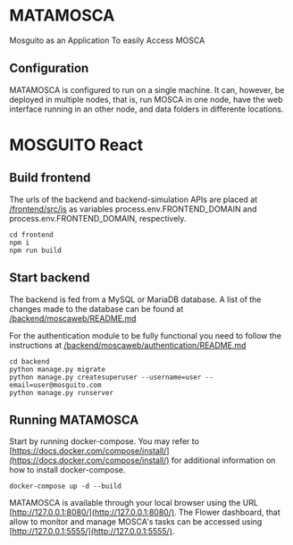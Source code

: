 # MATAMOSCA
Mosguito as an Application To easily Access MOSCA

## Configuration

MATAMOSCA is configured to run on a single machine. It can, however, be deployed in multiple nodes, that is, run MOSCA in one node, have the web interface running in an other node, and data folders in differente locations. 

# MOSGUITO React

## Build frontend

The urls of the backend and backend-simulation APIs are placed 
at <u>/frontend/src/js</u> as variables process.env.FRONTEND_DOMAIN and 
process.env.FRONTEND_DOMAIN, respectively.

```console
cd frontend
npm i
npm run build
```

## Start backend

The backend is fed from a MySQL or MariaDB database. A list of the 
changes made to the database can be found at 
<u>/backend/moscaweb/README.md</u>

For the authentication module to be fully functional you need to 
follow the instructions at <u>/backend/moscaweb/authentication/README.md</u>

```console
cd backend
python manage.py migrate
python manage.py createsuperuser --username=user --email=user@mosguito.com
python manage.py runserver
```

## Running MATAMOSCA

Start by running docker-compose. You may refer to [https://docs.docker.com/compose/install/](https://docs.docker.com/compose/install/) for additional information on how to install docker-compose.

```console
docker-compose up -d --build
```

MATAMOSCA is available through your local browser using the URL [http://127.0.0.1:8080/](http://127.0.0.1:8080/).
The Flower dashboard, that allow to monitor and manage MOSCA's tasks can be accessed using [http://127.0.0.1:5555/](http://127.0.0.1:5555/). 